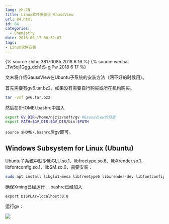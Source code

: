 ```yaml
---
lang: zh-CN
title: Linux软件安装⑤|GaussView
url: 84.html
id: 84
categories:
  - Chemistry
date: 2018-06-17 00:32:07
tags:
- Linux软件安装
---
```


{% source zhihu 38170085 2018 6 16 %}
{% source wechat _Tw5oj1Ggg_dch1tS-gjPw 2018 6 17 %}

文末将介绍GaussView在Ubuntu子系统的安装方法（网不好的时候用）。
<!--more-->

首先需要有gv6.tar.bz2，如果没有需要自行购买或所在机构购买。

```sh
tar -vxf gv6.tar.bz2
```

然后在$HOME/.bashrc中加入

```sh
export GV_DIR=/home/njzjz/soft/gv #GaussView的目录
export PATH=$GV_DIR:$GV_DIR/bin:$PATH
```

`source $HOME/.bashrc`后gv即可。

Windows Subsystem for Linux (Ubuntu)
------------------------------------

Ubuntu子系统中缺少libGLU.so.1、libfreetype.so.6、libXrender.so.1、libfontconfig.so.1、libSM.so.6，需要安装：

```sh
sudo apt install libglu1-mesa libfreetype6 libxrender-dev libfontconfig libsm6
```

确保Xming已经运行，.bashrc已经加入

```
export DISPLAY=localhost:0.0
```

运行gv：

![](https://bb.njzjz.win/file/jinzhe/img/1s6ziIVUNXrNpvULaJ2V9fzN8ufkbi64K)
